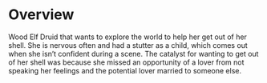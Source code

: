# Overview
Wood Elf Druid that wants to explore the world to help her get out of her shell. She is nervous often and had a stutter as a child, which comes out when she isn’t confident during a scene. The catalyst for wanting to get out of her shell was because she missed an opportunity of a lover from not speaking her feelings and the potential lover married to someone else.